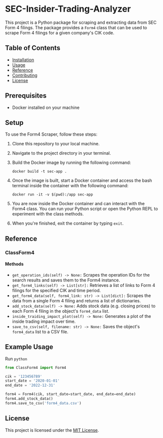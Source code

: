 # SEC-Insider-Trading-Analyzer

This project is a Python package for scraping and extracting data from SEC Form 4 filings. The package provides a `Form4` class that can be used to scrape Form 4 filings for a given company's CIK code.

## Table of Contents

- [Installation](#installation)
- [Usage](#usage)
- [Reference](#reference)
- [Contributing](#contributing)
- [License](#license)


## Prerequisites

- Docker installed on your machine

## Setup

To use the Form4 Scraper, follow these steps:

1. Clone this repository to your local machine.

2. Navigate to the project directory in your terminal.

3. Build the Docker image by running the following command:

    `docker build -t sec-app .`

4. Once the image is built, start a Docker container and access the bash terminal inside the container with the following command:

    `docker run -it -v $(pwd):/app sec-app`

5. You are now inside the Docker container and can interact with the Form4 class. You can run your Python script or open the Python REPL to experiment with the class methods.

6. When you're finished, exit the container by typing `exit`.
 
## Reference

### ClassForm4

#### Methods

- `get_operation_ids(self) -> None:`
    Scrapes the operation IDs for the search results and saves them to the Form4 instance.
- `get_form4_links(self) -> List[str]:`
    Retrieves a list of links to Form 4 filings for the specified CIK and time period.
- `get_form4_data(self, form4_link: str) -> List[dict]:`
    Scrapes the data from a single Form 4 filing and returns a list of dictionaries.
- `add_stock_data(self) -> None:`
    Adds stock data (e.g. closing prices) to each Form 4 filing in the object's `form4_data` list.
- `inside_traiding_impact_plot(self) -> None:`
    Generates a plot of the inside trading impact over time.   
- `save_to_csv(self, filename: str) -> None:`
    Saves the object's `form4_data` list to a CSV file.

## Example Usage
Run `python`
```python
from ClassForm4 import Form4

cik = '123456789'
start_date = '2020-01-01'
end_date = '2022-12-31'

form4 = Form4(cik, start_date=start_date, end_date=end_date)
form4.add_stock_data()
form4.save_to_csv('form4_data.csv')
```
## License
This project is licensed under the [MIT License](https://opensource.org/license/mit/).
